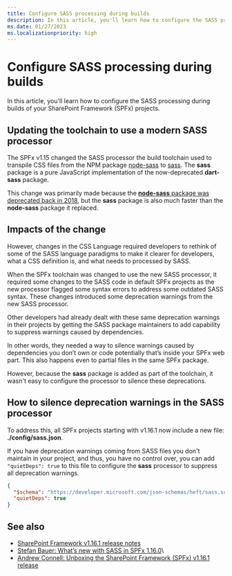 ```yaml
---
title: Configure SASS processing during builds
description: In this article, you'll learn how to configure the SASS processing during builds of your SharePoint Framework (SPFx) projects.
ms.date: 01/27/2023
ms.localizationpriority: high
---
```


# Configure SASS processing during builds

In this article, you'll learn how to configure the SASS processing during builds of your SharePoint Framework (SPFx) projects.

## Updating the toolchain to use a modern SASS processor

The SPFx v1.15 changed the SASS processor the build toolchain used to transpile CSS files from the NPM package [node-sass](https://www.npmjs.com/package/node-sass) to [sass](https://www.npmjs.com/package/sass). The **sass** package is a pure JavaScript implementation of the now-deprecated **dart-sass** package.

This change was primarily made because the [**node-sass** package was deprecated back in 2018](https://sass-lang.com/blog/libsass-is-deprecated), but the **sass** package is also much faster than the **node-sass** package it replaced.

## Impacts of the change

However, changes in the CSS Language required developers to rethink of some of the SASS language paradigms to make it clearer for developers, what a CSS definition is, and what needs to processed by SASS.

When the SPFx toolchain was changed to use the new SASS processor, it required some changes to the SASS code in default SPFx projects as the new processor flagged some syntax errors to address some outdated SASS syntax. These changes introduced some deprecation warnings from the new SASS processor.

Other developers had already dealt with these same deprecation warnings in their projects by getting the SASS package maintainers to add capability to suppress warnings caused by dependencies.

In other words, they needed a way to silence warnings caused by dependencies you don’t own or code potentially that’s inside your SPFx web part. This also happens even to partial files in the same SPFx package.

However, because the **sass** package is added as part of the toolchain, it wasn't easy to configure the processor to silence these deprecations.

## How to silence deprecation warnings in the SASS processor

To address this, all SPFx projects starting with v1.16.1 now include a new file: **./config/sass.json**.

If you have deprecation warnings coming from SASS files you don't maintain in your project, and thus, you have no control over, you can add `"quietDeps": true` to this file to configure the **sass** processor to suppress all deprecation warnings.

```json
{
  "$schema": "https://developer.microsoft.com/json-schemas/heft/sass.schema.json",
  "quietDeps": true
}
```

## See also

- [SharePoint Framework v1.16.1 release notes](../release-1.16.1.md)
- [Stefan Bauer: What’s new with SASS in SPFx 1.16.0](https://n8d.at/whats-new-with-sass-in-spfx-1-16-0)\
- [Andrew Connell: Unboxing the SharePoint Framework (SPFx) v1.16.1 release](https://www.voitanos.io/blog/sharepoint-framework-v1-16-1-whats-in-latest-update-of-spfx/)

